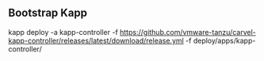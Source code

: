 ## Bootstrap Kapp
kapp deploy -a kapp-controller -f https://github.com/vmware-tanzu/carvel-kapp-controller/releases/latest/download/release.yml -f deploy/apps/kapp-controller/